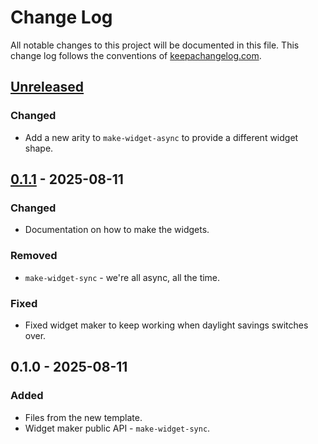 # Change Log
All notable changes to this project will be documented in this file. This change log follows the conventions of [keepachangelog.com](http://keepachangelog.com/).

## [Unreleased]
### Changed
- Add a new arity to `make-widget-async` to provide a different widget shape.

## [0.1.1] - 2025-08-11
### Changed
- Documentation on how to make the widgets.

### Removed
- `make-widget-sync` - we're all async, all the time.

### Fixed
- Fixed widget maker to keep working when daylight savings switches over.

## 0.1.0 - 2025-08-11
### Added
- Files from the new template.
- Widget maker public API - `make-widget-sync`.

[Unreleased]: https://github.com/aeonik/multi-hypergraph/compare/0.1.1...HEAD
[0.1.1]: https://github.com/aeonik/multi-hypergraph/compare/0.1.0...0.1.1
